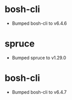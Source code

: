 
# bosh-cli

- Bumped bosh-cli to v6.4.6

# spruce

- Bumped spruce to v1.29.0

# bosh-cli

- Bumped bosh-cli to v6.4.7
